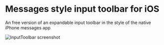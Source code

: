 # Messages style input toolbar for iOS

An free version of an expandable input toolbar in the style of the native iPhone messages app

![InputToolbar screenshot][1]

  [1]: https://github.com/brandonhamilton/inputtoolbar/raw/master/Screenshot.png

